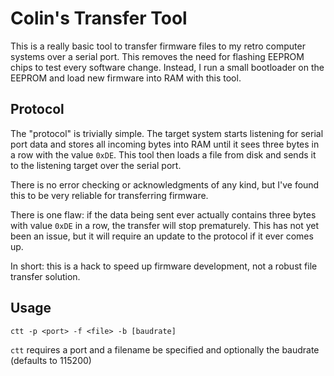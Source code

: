 # Colin's Transfer Tool

This is a really basic tool to transfer firmware files to my retro computer systems over a serial port. This removes the need for flashing EEPROM chips to test every software change. Instead, I run a small bootloader on the EEPROM and load new firmware into RAM with this tool.

## Protocol

The "protocol" is trivially simple. The target system starts listening for serial port data and stores all incoming bytes into RAM until it sees three bytes in a row with the value `0xDE`. This tool then loads a file from disk and sends it to the listening target over the serial port.

There is no error checking or acknowledgments of any kind, but I've found this to be very reliable for transferring firmware.

There is one flaw: if the data being sent ever actually contains three bytes with value `0xDE` in a row, the transfer will stop prematurely. This has not yet been an issue, but it will require an update to the protocol if it ever comes up.

In short: this is a hack to speed up firmware development, not a robust file transfer solution.

## Usage

```
ctt -p <port> -f <file> -b [baudrate]
```

`ctt` requires a port and a filename be specified and optionally the baudrate (defaults to 115200)
